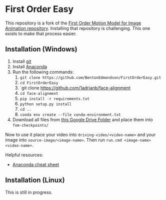 # First Order Easy

This repository is a fork of the [First Order Motion Model for Image Animation repository](https://github.com/AliaksandrSiarohin/first-order-model). Installing that repository is challenging. This one exists to make that process easier.

## Installation (Windows)

1. Install [git](https://git-scm.com/downloads)
1. Install [Anaconda](https://www.anaconda.com/products/individual)
1. Run the following commands:
    1. `git clone https://github.com/BentonEdmondson/FirstOrderEasy.git`
    1. `cd FirstOrderEasy`
    1. `git clone https://github.com/1adrianb/face-alignment
    1. `cd face-alignment`
    1. `pip install -r requirements.txt`
    1. `python setup.py install`
    1. `cd ..`
    1. `conda env create --file conda-environment.txt`
1. Download all files from [this Google Drive Folder](https://drive.google.com/drive/folders/1PyQJmkdCsAkOYwUyaj_l-l0as-iLDgeH) and place them into `fom-checkpoints/`

Now to use it place your video into `driving-video/<video-name>` and your image into `source-image/<image-name>`. Then run `run.cmd <image-name> <video-name>`.

Helpful resources:
* [Anaconda cheat sheet](https://docs.conda.io/projects/conda/en/4.6.0/_downloads/52a95608c49671267e40c689e0bc00ca/conda-cheatsheet.pdf)

## Installation (Linux)

This is still in progress.